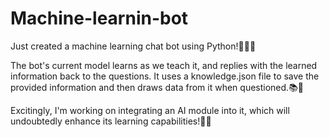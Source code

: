 # Machine-learnin-bot

Just created a machine learning chat bot using Python!🤖🐍🤝

The bot's current model learns as we teach it, and replies with the learned information back to the questions. It uses a knowledge.json file to save the provided information and then draws data from it when questioned.📚🤔

Excitingly, I'm working on integrating an AI module into it, which will undoubtedly enhance its learning capabilities!🚀🌟
